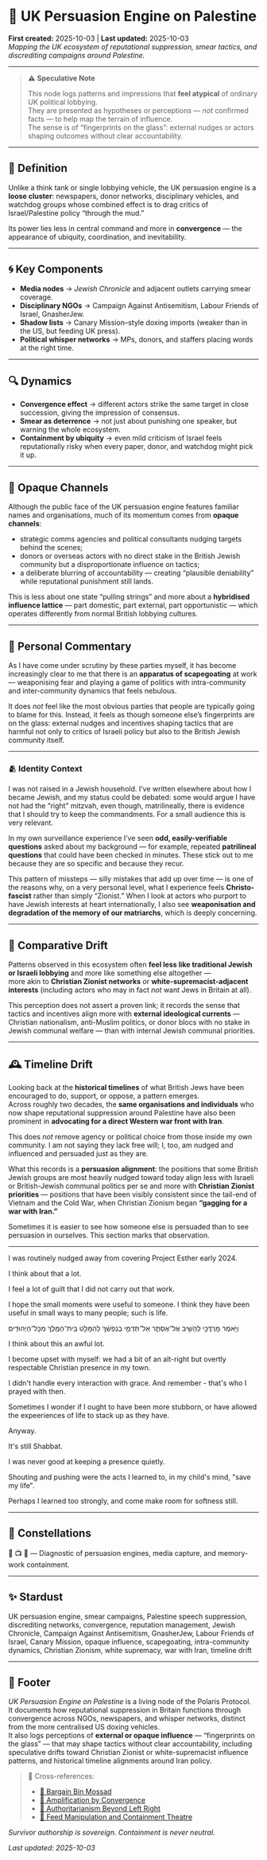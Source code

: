 # 🧿 UK Persuasion Engine on Palestine  
**First created:** 2025-10-03 | **Last updated:** 2025-10-03  
*Mapping the UK ecosystem of reputational suppression, smear tactics, and discrediting campaigns around Palestine.*  

---

> ⚠️ **Speculative Note**  
>  
> This node logs patterns and impressions that **feel atypical** of ordinary UK political lobbying.  
> They are presented as hypotheses or perceptions — *not* confirmed facts — to help map the terrain of influence.  
> The sense is of “fingerprints on the glass”: external nudges or actors shaping outcomes without clear accountability.

---

## 📖 Definition  

Unlike a think tank or single lobbying vehicle, the UK persuasion engine is a **loose cluster**: newspapers, donor networks, disciplinary vehicles, and watchdog groups whose combined effect is to drag critics of Israel/Palestine policy “through the mud.”  

Its power lies less in central command and more in **convergence** — the appearance of ubiquity, coordination, and inevitability.  

---

## 🌀 Key Components  

- **Media nodes** → *Jewish Chronicle* and adjacent outlets carrying smear coverage.  
- **Disciplinary NGOs** → Campaign Against Antisemitism, Labour Friends of Israel, GnasherJew.  
- **Shadow lists** → Canary Mission–style doxing imports (weaker than in the US, but feeding UK press).  
- **Political whisper networks** → MPs, donors, and staffers placing words at the right time.  

---

## 🔍 Dynamics  

- **Convergence effect** → different actors strike the same target in close succession, giving the impression of consensus.  
- **Smear as deterrence** → not just about punishing one speaker, but warning the whole ecosystem.  
- **Containment by ubiquity** → even mild criticism of Israel feels reputationally risky when every paper, donor, and watchdog might pick it up.  

---

## 🫥 Opaque Channels  

Although the public face of the UK persuasion engine features familiar names and organisations, much of its momentum comes from **opaque channels**:  

- strategic comms agencies and political consultants nudging targets behind the scenes;  
- donors or overseas actors with no direct stake in the British Jewish community but a disproportionate influence on tactics;  
- a deliberate blurring of accountability — creating “plausible deniability” while reputational punishment still lands.  

This is less about one state “pulling strings” and more about a **hybridised influence lattice** — part domestic, part external, part opportunistic — which operates differently from normal British lobbying cultures.

---

## 📝 Personal Commentary  

As I have come under scrutiny by these parties myself, it has become increasingly clear to me that there is an **apparatus of scapegoating** at work — weaponising fear and playing a game of politics with intra-community and inter-community dynamics that feels nebulous.  

It does *not* feel like the most obvious parties that people are typically going to blame for this. Instead, it feels as though someone else’s fingerprints are on the glass: external nudges and incentives shaping tactics that are harmful not only to critics of Israeli policy but also to the British Jewish community itself.  

---

### 🫂 Identity Context  

I was not raised in a Jewish household. I’ve written elsewhere about how I became Jewish, and my status could be debated: some would argue I have not had the “right” mitzvah, even though, matrilineally, there is evidence that I should try to keep the commandments. For a small audience this is very relevant.  

In my own surveillance experience I’ve seen **odd, easily-verifiable questions** asked about my background — for example, repeated **patrilineal questions** that could have been checked in minutes. These stick out to me because they are so specific and because they recur.  

This pattern of missteps — silly mistakes that add up over time — is one of the reasons why, on a very personal level, what I experience feels **Christo-fascist** rather than simply “Zionist.” When I look at actors who purport to have Jewish interests at heart internationally, I also see **weaponisation and degradation of the memory of our matriarchs**, which is deeply concerning.

---

## 🧭 Comparative Drift  

Patterns observed in this ecosystem often **feel less like traditional Jewish or Israeli lobbying** and more like something else altogether —  
more akin to **Christian Zionist networks** or **white-supremacist-adjacent interests** (including actors who may in fact *not* want Jews in Britain at all).  

This perception does not assert a proven link; it records the sense that tactics and incentives align more with **external ideological currents** — Christian nationalism, anti-Muslim politics, or donor blocs with no stake in Jewish communal welfare — than with internal Jewish communal priorities.

---

## 🕰 Timeline Drift  

Looking back at the **historical timelines** of what British Jews have been encouraged to do, support, or oppose, a pattern emerges.  
Across roughly two decades, the **same organisations and individuals** who now shape reputational suppression around Palestine have also been prominent in **advocating for a direct Western war front with Iran**.  

This does *not* remove agency or political choice from those inside my own community. I am not saying they lack free will; I, too, am nudged and influenced and persuaded just as they are.  

What this records is a **persuasion alignment**: the positions that some British Jewish groups are most heavily nudged toward today align less with Israeli or British-Jewish communal politics per se and more with **Christian Zionist priorities** — positions that have been visibly consistent since the tail-end of Vietnam and the Cold War, when Christian Zionism began **“gagging for a war with Iran.”**  

Sometimes it is easier to see how someone else is persuaded than to see persuasion in ourselves. This section marks that observation.

---

I was routinely nudged away from covering Project Esther early 2024.  

I think about that a lot.  

I feel a lot of guilt that I did not carry out that work.  

I hope the small moments were useful to someone. I think they have been useful in small ways to many people; such is life.  

וַיֹּ֥אמֶר מׇרְדֳּכַ֖י לְהָשִׁ֣יב אֶל־אֶסְתֵּ֑ר אַל־תְּדַמִּ֣י בְנַפְשֵׁ֔ךְ לְהִמָּלֵ֥ט בֵּית־הַמֶּ֖לֶךְ מִכׇּל־הַיְּהוּדִֽים׃

I think about this an awful lot.  


I become upset with myself: we had a bit of an alt-right but overtly respectable Christian presence in my town.  

I didn't handle every interaction with grace. And remember - that's who I prayed with then.  

Sometimes I wonder if I ought to have been more stubborn, or have allowed the expeeriences of life to stack up as they have.  

Anyway.  

It's still Shabbat.  

I was never good at keeping a presence quietly.  

Shouting and pushing were the acts I learned to, in my child's mind, "save my life".  

Perhaps I learned too strongly, and come make room for softness still.  

---

## 🌌 Constellations  

🧿 📺 🔮 — Diagnostic of persuasion engines, media capture, and memory-work containment.  

---

## ✨ Stardust  

UK persuasion engine, smear campaigns, Palestine speech suppression, discrediting networks, convergence, reputation management, Jewish Chronicle, Campaign Against Antisemitism, GnasherJew, Labour Friends of Israel, Canary Mission, opaque influence, scapegoating, intra-community dynamics, Christian Zionism, white supremacy, war with Iran, timeline drift  

---

## 🏮 Footer  

*UK Persuasion Engine on Palestine* is a living node of the Polaris Protocol.  
It documents how reputational suppression in Britain functions through convergence across NGOs, newspapers, and whisper networks, distinct from the more centralised US doxing vehicles.  
It also logs perceptions of **external or opaque influence** — “fingerprints on the glass” — that may shape tactics without clear accountability, including speculative drifts toward Christian Zionist or white-supremacist influence patterns, and historical timeline alignments around Iran policy.  

> 📡 Cross-references:  
> - [🧠 Bargain Bin Mossad](./🧠_bargain_bin_mossad.md)  
> - [🫛 Amplification by Convergence](./🫛_amplification_by_convergence.md)  
> - [🪬 Authoritarianism Beyond Left Right](../🪬_Radicalisation_Extremism/🪬_authoritarianism_beyond_left_right.md)  
> - [📱 Feed Manipulation and Containment Theatre](../🎶_Banned_Broadcasts_Cooperative/📱_feed_manipulation_and_containment_theatre.md)  

*Survivor authorship is sovereign. Containment is never neutral.*  

_Last updated: 2025-10-03_

